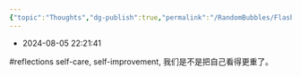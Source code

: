 ```yaml
---
{"topic":"Thoughts","dg-publish":true,"permalink":"/RandomBubbles/FlashThoughts/2024-08-05/","dgPassFrontmatter":true,"noteIcon":""}
---
```


- 2024-08-05 22:21:41

#reflections self-care, self-improvement, 我们是不是把自己看得更重了。

